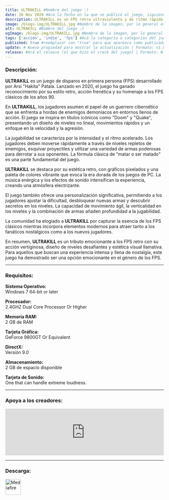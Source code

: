 ```yaml
---
title: ULTRAKILL #Nombre del juego :)
date: 16 Nov 2024 #Acá la fecha en la que se publicó el juego, siguiendo este formato: Dia "30", Mes "Oct", Año "2024" = como debe quedar: 30 Oct 2024
description: ULTRAKILL es un FPS retro ultraviolento y de ritmo rápido que combina el sistema de puntuación basado en habilidades de los juegos de acción con la carnicería desenfrenada inspirada en los mejores disparos de los años 90. Desgarrarás a tus enemigos con diversas armas destructivas y te bañarás en su sangre para recuperar tu salud. #Acá una mini descripción del juego
image: /blogs-img/ULTRAKILL.jpg #Nombre de la imagen, por lo general es exactamente el mismo nombre que el juego excluyendo lo ":" (Dos puntos)
alt: ULTRAKILL #Nombre del juego :)
ogImage: /blogs-img/ULTRAKILL.jpg #Nombre de la imagen, por lo general es exactamente el mismo nombre que el juego excluyendo lo ":" (Dos puntos)
tags: ['acción', 'indie', 'fps'] #Acá la categoría o categorías del juego, si es más de una se coloca en este formato: ['categoría1', 'categoría2']
published: true #reemplazar con "true" para que aparezca como publicado
update: # Nueva propiedad para mostrar la actualización | Formato: v1.0.0
release: #Acá el release (el que hizo el crack del juego) | Formato: Nicolhetti
---
```


<!--En VSCode seleccionando una palabra, por ejemplo: "ULTRAKILL" y apretando Ctrl+F2 se seleccionan todas las palabras iguales-->

### Descripción:
**ULTRAKILL** es un juego de disparos en primera persona (FPS) desarrollado por Arsi "Hakita" Patala. Lanzado en 2020, el juego ha ganado reconocimiento por su estilo retro, acción frenética y su homenaje a los FPS clásicos de los años 90.

En **ULTRAKILL**, los jugadores asumen el papel de un guerrero cibernético que se enfrenta a hordas de enemigos demoníacos en entornos llenos de acción. El juego se inspira en títulos icónicos como "Doom" y "Quake", presentando un diseño de niveles no lineal, movimientos rápidos y un enfoque en la velocidad y la agresión.

La jugabilidad se caracteriza por la intensidad y el ritmo acelerado. Los jugadores deben moverse rápidamente a través de niveles repletos de enemigos, esquivar proyectiles y utilizar una variedad de armas poderosas para derrotar a sus oponentes. La fórmula clásica de "matar o ser matado" es una parte fundamental del juego.

**ULTRAKILL** se destaca por su estética retro, con gráficos pixelados y una paleta de colores vibrante que evoca la era dorada de los juegos de PC. La música enérgica y los efectos de sonido intensifican la experiencia, creando una atmósfera electrizante.

El juego también ofrece una personalización significativa, permitiendo a los jugadores ajustar la dificultad, desbloquear nuevas armas y descubrir secretos en los niveles. La capacidad de movimiento ágil, la verticalidad en los niveles y la combinación de armas añaden profundidad a la jugabilidad.

La comunidad ha elogiado a **ULTRAKILL** por capturar la esencia de los FPS clásicos mientras incorpora elementos modernos para atraer tanto a los fanáticos nostálgicos como a los nuevos jugadores.

En resumen, **ULTRAKILL** es un tributo emocionante a los FPS retro con su acción vertiginosa, diseño de niveles desafiantes y estética visual llamativa. Para aquellos que buscan una experiencia intensa y llena de nostalgia, este juego ha demostrado ser una opción emocionante en el género de los FPS.
<!--Prompt para Chat-GPT: Hazme una descripción para el juego "ULTRAKILL" y cada que menciones "ULTRAKILL" ponlo en negrita -->

---

### Requisitos:
**Sistema Operativo:**  
Windows 7 64-bit or later

**Procesador:**  
2.4GHZ Dual Core Processor Or Higher

**Memoria RAM:**  
2 GB de RAM

**Tarjeta Gráfica:**  
GeForce 9800GT Or Equivalent

**DirectX:**  
Versión 9.0

**Almacenamiento:**  
2 GB de espacio disponible

**Tarjeta de Sonido:**  
One that can handle extreme loudness.

<!--Si falta o sobra un requisito se quita o se agrega manteniendo el mismo formato-->

---

### Apoya a los creadores:
<iframe src="https://store.steampowered.com/widget/1229490/" frameborder="0" style="background-color: transparent; width: 100% !important; aspect-ratio: 646 / 190;"></iframe>

<!--Reemplazar los numeros (AppID) del juego (en este caso 2668510) por el numero (AppID) correspondiente con el juego a publicar-->
<!--El AppID se encuentra en la URL del Juego en Steam-->

---

### Descarga:

[<img src="https://gist.github.com/cxmeel/0dbc95191f239b631c3874f4ccf114e2/raw/download.svg" alt="Mediafire" height="50" />](https://www.mediafire.com/file/ndfa5kf5vjy7ilm/ULTRAKILL.zip/file)

<!-- # se debe reemplazar por el link de descarga-->

<!--NOMBRE-DEL-SERVICIO se debe reemplazar por el servicio donde está subido el juego-->